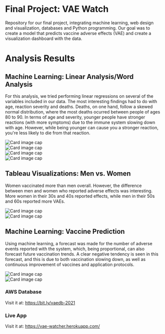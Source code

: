# Final Project: VAE Watch
Repository for our final project, integrating machine learning, web design and visualization, databases and Python programming. Our goal was to create a model that predicts vaccine adverse effects (VAE) and create a visualization dashboard with the data.

# Analysis Results
## Machine Learning: Linear Analysis/Word Analysis
For this analysis, we tried performing linear regressions on several of the variables included in our data. The most interesting findings had to do with age, reaction severity and deaths. Deaths, on one hand, follow a skewed normal distribution, where the most deaths ocurred between people of ages 80 to 90. In terms of age and severity, younger people have stronger reactions (with more symptoms) due to the immune system slowing down with age. However, while being younger can cause you a stronger reaction, you're less likely to die from that reaction.

<div class="row">
  <div class="col-md-3">
      <img class="pictureh" src="https://i.ibb.co/whkCBFJ/agedeaths.png" alt="Card image cap">
  </div>
  <div class="col-md-3">
      <img class="pictureh" src="https://i.ibb.co/26qXFGP/agesev-all.png" alt="Card image cap">
  </div>
  <div class="col-md-3">
      <img class="pictureh" src="https://i.ibb.co/6PW4Ywn/agesev-pfizer.png" alt="Card image cap">
  </div>
  <div class="col-md-3">
      <img class="pictureh" src="https://i.ibb.co/xhh3q90/wordcloudsymptoms.png" alt="Card image cap">
  </div>
</div>

## Tableau Visualizations: Men vs. Women
Women vaccinated more than men overall. However, the difference between men and women who reported adverse effects was interesting. More women in their 30s and 40s reported effects, while men in their 50s and 60s reported more VAEs. 
<div class="col-md-6">
    <img class="pictureh" src="https://i.ibb.co/7jxmrkb/men.png" alt="Card image cap">
</div>
<div class="col-md-6">
    <img class="pictureh" src="https://i.ibb.co/fqHZx3r/women.png" alt="Card image cap">
</div>

## Machine Learning: Vaccine Prediction
Using machine learning, a forecast was made for the number of adverse events reported with the system, which, being proportional, can also forecast future vaccination trends. A clear negative tendency is seen in this forecast,  and this is due to both vaccination slowing down, as well as continuous improvement of vaccines and application protocols.

<div class="col-md-6">
    <img class="pictureh" src="https://i.ibb.co/2s6T6Lj/forecast1.png" alt="Card image cap">
</div>
<div class="col-md-6">
    <img class="pictureh" src="https://i.ibb.co/zncsrq2/forecast2.png" alt="Card image cap">
</div>

### AWS Database
Visit it at: https://bit.ly/vaedb-2021

### Live App
Visit it at: https://vae-watcher.herokuapp.com/

